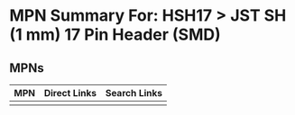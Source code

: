 



# MPN Summary For: HSH17 > JST SH (1 mm) 17 Pin Header (SMD)

## MPNs
  

|MPN|Direct Links|Search Links|
| :--- | :--- | :--- |
||||
